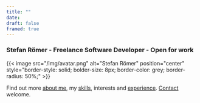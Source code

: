 ```yaml
---
title: ""
date:
draft: false
framed: true
---
```

### Stefan Römer - Freelance Software Developer - Open for work  

{{< image src="/img/avatar.png" alt="Stefan Römer" position="center" style="border-style: solid; bolder-size: 8px; border-color: grey; border-radius: 50%;" >}}

Find out more [about me](/about/), my [skills](/about/#skills), interests and [experience](/about/#experience). [Contact](/contact/) welcome. 
